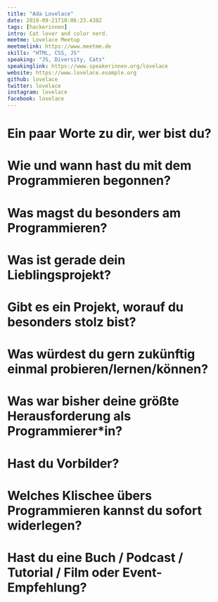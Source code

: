 ```yaml
---
title: "Ada Lovelace"
date: 2019-09-21T10:06:23.438Z
tags: [hackerinnen]
intro: Cat lover and color nerd.
meetme: Lovelace Meetup
meetmelink: https://www.meetme.de
skills: "HTML, CSS, JS"
speaking: "JS, Diversity, Cats"
speakinglink: https://www.speakerinnen.org/lovelace
website: https://www.lovelace.example.org
github: lovelace
twitter: lovelace
instagram: lovelace
facebook: lovelace
---
```


# Ein paar Worte zu dir, wer bist du?


# Wie und wann hast du mit dem Programmieren begonnen?


# Was magst du besonders am Programmieren?


# Was ist gerade dein Lieblingsprojekt?


# Gibt es ein Projekt, worauf du besonders stolz bist?


# Was würdest du gern zukünftig einmal probieren/lernen/können?


# Was war bisher deine größte Herausforderung als Programmierer*in?


# Hast du Vorbilder?


# Welches Klischee übers Programmieren kannst du sofort widerlegen?


# Hast du eine Buch / Podcast / Tutorial / Film oder Event-Empfehlung?

